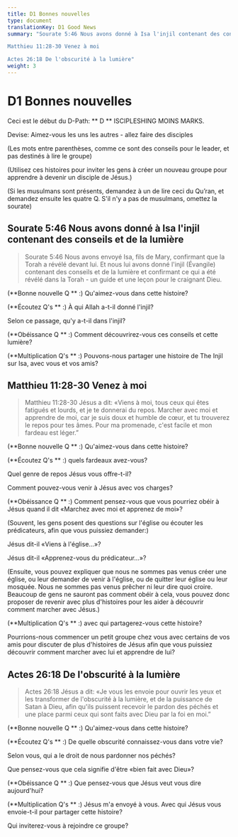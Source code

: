 ```yaml
---
title: D1 Bonnes nouvelles
type: document
translationKey: D1 Good News
summary: "Sourate 5:46 Nous avons donné à Isa l'injil contenant des conseils et de la lumière	

Matthieu 11:28-30 Venez à moi	

Actes 26:18 De l'obscurité à la lumière"
weight: 3
---
```

# D1 Bonnes nouvelles

Ceci est le début du D-Path: ** D ** ISCIPLESHING MOINS MARKS.

Devise: Aimez-vous les uns les autres - allez faire des disciples

(Les mots entre parenthèses, comme ce sont des conseils pour le leader, et pas destinés à lire le groupe)

(Utilisez ces histoires pour inviter les gens à créer un nouveau groupe pour apprendre à devenir un disciple de Jésus.)

(Si les musulmans sont présents, demandez à un de lire ceci du Qu’ran, et demandez ensuite les quatre Q. S'il n'y a pas de musulmans, omettez la sourate)

## Sourate 5:46 Nous avons donné à Isa l'injil contenant des conseils et de la lumière

>   Sourate 5:46 Nous avons envoyé Isa, fils de Mary, confirmant que la Torah a révélé devant lui. Et nous lui avons donné l'injil (Évangile) contenant des conseils et de la lumière et confirmant ce qui a été révélé dans la Torah - un guide et une leçon pour le craignant Dieu.

(**Bonne nouvelle Q ** :) Qu'aimez-vous dans cette histoire?

(**Écoutez Q's ** :) À qui Allah a-t-il donné l'injil?

Selon ce passage, qu'y a-t-il dans l'injil?

(**Obéissance Q ** :) Comment découvrirez-vous ces conseils et cette lumière?

(**Multiplication Q's ** :) Pouvons-nous partager une histoire de The Injil sur Isa, avec vous et vos amis?

## Matthieu 11:28-30 Venez à moi

>   Matthieu 11:28-30 Jésus a dit: «Viens à moi, tous ceux qui êtes fatigués et lourds, et je te donnerai du repos. Marcher avec moi et apprendre de moi, car je suis doux et humble de cœur, et tu trouverez le repos pour tes âmes. Pour ma promenade, c'est facile et mon fardeau est léger.”

(**Bonne nouvelle Q ** :) Qu'aimez-vous dans cette histoire?

(**Écoutez Q's ** :) quels fardeaux avez-vous?

Quel genre de repos Jésus vous offre-t-il?

Comment pouvez-vous venir à Jésus avec vos charges?

(**Obéissance Q ** :) Comment pensez-vous que vous pourriez obéir à Jésus quand il dit «Marchez avec moi et apprenez de moi»?

(Souvent, les gens posent des questions sur l'église ou écouter les prédicateurs, afin que vous puissiez demander:)

Jésus dit-il «Viens à l'église…»?

Jésus dit-il «Apprenez-vous du prédicateur…»?

(Ensuite, vous pouvez expliquer que nous ne sommes pas venus créer une église, ou leur demander de venir à l'église, ou de quitter leur église ou leur mosquée. Nous ne sommes pas venus prêcher ni leur dire quoi croire. Beaucoup de gens ne sauront pas comment obéir à cela, vous pouvez donc proposer de revenir avec plus d'histoires pour les aider à découvrir comment marcher avec Jésus.)

(**Multiplication Q's ** :) avec qui partagerez-vous cette histoire?

Pourrions-nous commencer un petit groupe chez vous avec certains de vos amis pour discuter de plus d'histoires de Jésus afin que vous puissiez découvrir comment marcher avec lui et apprendre de lui?

## Actes 26:18 De l'obscurité à la lumière

>   Actes 26:18 Jésus a dit: «Je vous les envoie pour ouvrir les yeux et les transformer de l'obscurité à la lumière, et de la puissance de Satan à Dieu, afin qu'ils puissent recevoir le pardon des péchés et une place parmi ceux qui sont faits avec Dieu par la foi en moi.”

(**Bonne nouvelle Q ** :) Qu'aimez-vous dans cette histoire?

(**Écoutez Q's ** :) De quelle obscurité connaissez-vous dans votre vie?

Selon vous, qui a le droit de nous pardonner nos péchés?

Que pensez-vous que cela signifie d'être «bien fait avec Dieu»?

(**Obéissance Q ** :) Que pensez-vous que Jésus veut vous dire aujourd'hui?

(**Multiplication Q's ** :) Jésus m'a envoyé à vous. Avec qui Jésus vous envoie-t-il pour partager cette histoire?

Qui inviterez-vous à rejoindre ce groupe?

